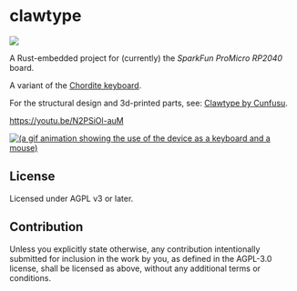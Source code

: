 clawtype
========

![](https://github.com/user-attachments/assets/8e868814-3449-4e38-8927-7e8b05381b22)

A Rust-embedded project for (currently) the _SparkFun ProMicro RP2040_ board.

A variant of the [Chordite keyboard](https://web.archive.org/web/20220201061603/http://chordite.com/).

For the structural design
and 3d-printed parts, see:
[Clawtype by Cunfusu](https://www.printables.com/model/1231156-clawtype).

https://youtu.be/N2PSiOl-auM

[![(a gif animation showing the use of the device as a keyboard and a mouse)](https://github.com/user-attachments/assets/ef62bd9f-f82f-442e-a858-8d50a09204aa)](https://youtu.be/N2PSiOl-auM)

## License
Licensed under AGPL v3 or later.

## Contribution
Unless you explicitly state otherwise, any contribution intentionally submitted
for inclusion in the work by you, as defined in the AGPL-3.0 license, shall
be licensed as above, without any additional terms or conditions.
